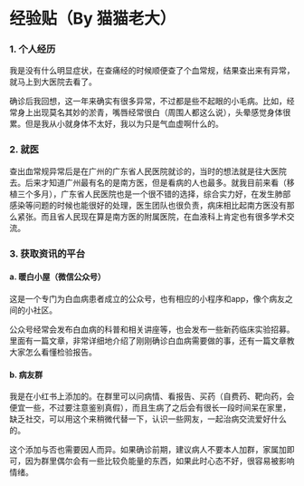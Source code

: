 # 经验贴（By 猫猫老大）

### 1. 个人经历 <a href="#gu0bq" id="gu0bq"></a>

我是没有什么明显症状，在查痛经的时候顺便查了个血常规，结果查出来有异常，就马上到大医院去看了。

确诊后我回想，这一年来确实有很多异常，不过都是些不起眼的小毛病。比如，经常身上出现莫名其妙的淤青，嘴唇经常很白（周围人都这么说），头晕感觉身体很累。但是我从小就身体不太好，我以为只是气血虚啊什么的。

### 2. 就医 <a href="#gkka0" id="gkka0"></a>

查出血常规异常后是在广州的广东省人民医院就诊的，当时的想法就是往大医院去。后来才知道广州最有名的是南方医，但是看病的人也最多。就我目前来看（移植三个多月），广东省人民医院也是一个很不错的选择，综合实力好，在发生肺部感染等问题的时候也能很好的处理，医生团队也很负责，病床相比起南方医没有那么紧张。而且省人民现在算是南方医的附属医院，在血液科上肯定也有很多学术交流。

### 3. 获取资讯的平台 <a href="#b2xx4" id="b2xx4"></a>

#### a. 暖白小屋（微信公众号） <a href="#dtcff" id="dtcff"></a>

这是一个专门为白血病患者成立的公众号，也有相应的小程序和app，像个病友之间的小社区。

公众号经常会发布白血病的科普和相关讲座等，也会发布一些新药临床实验招募。里面有一篇文章，非常详细地介绍了刚刚确诊白血病需要做的事，还有一篇文章教大家怎么看懂检验报告。

#### b. 病友群 <a href="#sgixg" id="sgixg"></a>

我是在小红书上添加的。在群里可以问病情、看报告、买药（自费药、靶向药，会便宜一些，不过要注意鉴别真假），而且生病了之后会有很长一段时间呆在家里，缺乏社交，可以用这个来稍微代替一下，认识一些网友，一起治病交流爱好什么的。

这个添加与否也需要因人而异。如果确诊前期，建议病人不要本人加群，家属加即可，因为群里偶尔会有一些比较负能量的东西，如果此时心态不好，很容易被影响情绪。

